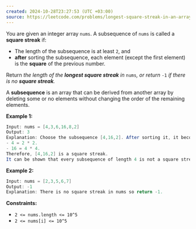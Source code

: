 ```yaml
---
created: 2024-10-28T23:27:53 (UTC +03:00)
source: https://leetcode.com/problems/longest-square-streak-in-an-array/description/?envType=daily-question&envId=2024-10-28
---
```

You are given an integer array `nums`. A subsequence of `nums` is called a **square streak** if:

-   The length of the subsequence is at least `2`, and
-   **after** sorting the subsequence, each element (except the first element) is the **square** of the previous number.

Return _the length of the **longest square streak** in_ `nums`_, or return_ `-1` _if there is no **square streak**._

A **subsequence** is an array that can be derived from another array by deleting some or no elements without changing the order of the remaining elements.


**Example 1:**

``` Java
Input: nums = [4,3,6,16,8,2]
Output: 3
Explanation: Choose the subsequence [4,16,2]. After sorting it, it becomes [2,4,16].
- 4 = 2 * 2.
- 16 = 4 * 4.
Therefore, [4,16,2] is a square streak.
It can be shown that every subsequence of length 4 is not a square streak.
```


**Example 2:**

``` Java
Input: nums = [2,3,5,6,7]
Output: -1
Explanation: There is no square streak in nums so return -1.
```


**Constraints:**

-   `2 <= nums.length <= 10^5`
-   `2 <= nums[i] <= 10^5`
